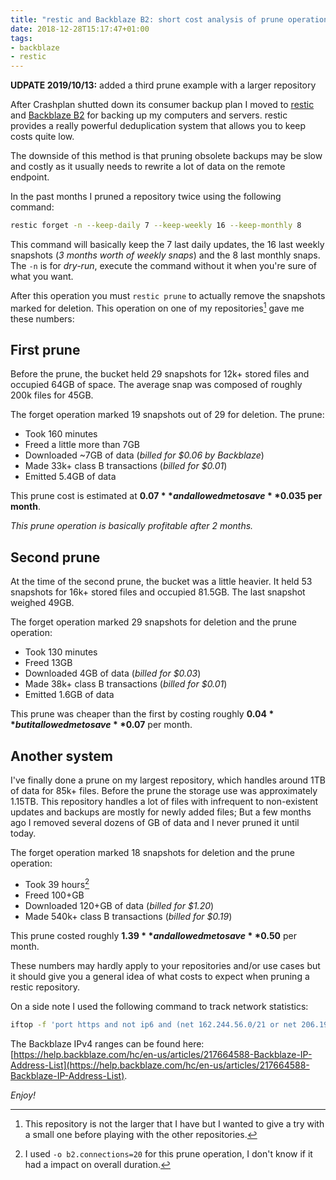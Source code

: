 ```yaml
---
title: "restic and Backblaze B2: short cost analysis of prune operations"
date: 2018-12-28T15:17:47+01:00
tags:
- backblaze
- restic
---
```


<div class="alert-info">
  <strong>UDPATE 2019/10/13:</strong> added a third prune example with a larger
  repository
</div>

After Crashplan shutted down its consumer backup plan I moved to [restic][1]
and [Backblaze B2][2] for backing up my computers and servers. restic provides
a really powerful deduplication system that allows you to keep costs quite low.

The downside of this method is that pruning obsolete backups may be slow and
costly as it usually needs to rewrite a lot of data on the remote endpoint.

In the past months I pruned a repository twice using the following command:

``` bash
restic forget -n --keep-daily 7 --keep-weekly 16 --keep-monthly 8
```

This command will basically keep the 7 last daily updates, the 16 last weekly
snapshots (_3 months worth of weekly snaps_) and the 8 last monthly snaps. The
`-n` is for _dry-run_, execute the command without it when you're sure of what
you want.

After this operation you must `restic prune` to actually remove the snapshots
marked for deletion. This operation on one of my repositories[^1] gave me these
numbers:

## First prune

Before the prune, the bucket held 29 snapshots for 12k+ stored files and
occupied 64GB of space. The average snap was composed of roughly 200k files for
45GB.

The forget operation marked 19 snapshots out of 29 for deletion. The prune:

- Took 160 minutes
- Freed a little more than 7GB
- Downloaded ~7GB of data (_billed for $0.06 by Backblaze_)
- Made 33k+ class B transactions (_billed for $0.01_)
- Emitted 5.4GB of data

This prune cost is estimated at **$0.07** and allowed me to save **$0.035 per
month**.

_This prune operation is basically profitable after 2 months._

## Second prune

At the time of the second prune, the bucket was a little heavier. It held 53
snapshots for 16k+ stored files and occupied 81.5GB.  The last snapshot weighed
49GB.

The forget operation marked 29 snapshots for deletion and the prune operation:

- Took 130 minutes
- Freed 13GB
- Downloaded 4GB of data (_billed for $0.03_)
- Made 38k+ class B transactions (_billed for $0.01_)
- Emitted 1.6GB of data

This prune was cheaper than the first by costing roughly **$0.04** but it
allowed me to save **$0.07** per month.

## Another system

I've finally done a prune on my largest repository, which handles around 1TB of
data for 85k+ files. Before the prune the storage use was approximately 1.15TB.
This repository handles a lot of files with infrequent to non-existent updates
and backups are mostly for newly added files; But a few months ago I removed
several dozens of GB of data and I never pruned it until today.

The forget operation marked 18 snapshots for deletion and the prune operation:

- Took 39 hours[^2]
- Freed 100+GB
- Downloaded 120+GB of data (_billed for $1.20_)
- Made 540k+ class B transactions (_billed for $0.19_)

This prune costed roughly **$1.39** and allowed me to save **$0.50** per month.

These numbers may hardly apply to your repositories and/or use cases but it
should give you a general idea of what costs to expect when pruning a restic
repository.

On a side note I used the following command to track network statistics:

``` bash
iftop -f 'port https and not ip6 and (net 162.244.56.0/21 or net 206.190.208.0/21)'
```

The Backblaze IPv4 ranges can be found here:
[https://help.backblaze.com/hc/en-us/articles/217664588-Backblaze-IP-Address-List](https://help.backblaze.com/hc/en-us/articles/217664588-Backblaze-IP-Address-List).

_Enjoy!_

[1]: https://restic.net/
[2]: https://www.backblaze.com/cloud-storage

[^1]: This repository is not the larger that I have but I wanted to give a try
  with a small one before playing with the other repositories.
[^2]: I used `-o b2.connections=20` for this prune operation, I don't know if it
  had a impact on overall duration.
